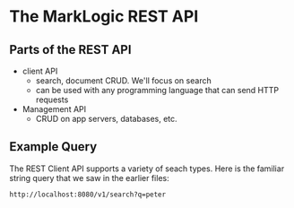 # The MarkLogic REST API

## Parts of the REST API

- client API
  - search, document CRUD. We'll focus on search
  - can be used with any programming language that can send HTTP requests
- Management API
  - CRUD on app servers, databases, etc. 

## Example Query

The REST Client API supports a variety of seach types. Here is the familiar 
string query that we saw in the earlier files: 

    http://localhost:8080/v1/search?q=peter

